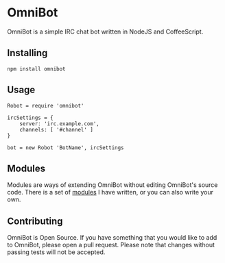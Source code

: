 # OmniBot

OmniBot is a simple IRC chat bot written in NodeJS and CoffeeScript.

## Installing

	npm install omnibot

## Usage

	Robot = require 'omnibot'

	ircSettings = {
		server: 'irc.example.com',
		channels: [ '#channel' ]
	}

	bot = new Robot 'BotName', ircSettings

## Modules

Modules are ways of extending OmniBot without editing OmniBot's source code. There is a set of [modules](https://github.com/mloberg/OmniBot-Modules) I have written, or you can also write your own.

## Contributing

OmniBot is Open Source. If you have something that you would like to add to OmniBot, please open a pull request. Please note that changes without passing tests will not be accepted.
